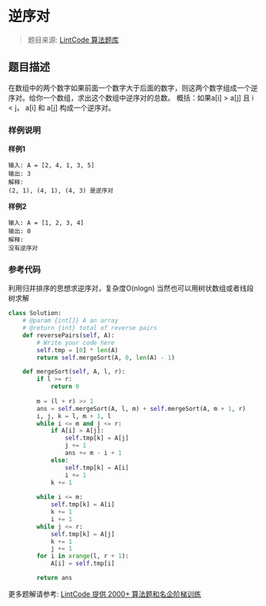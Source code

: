 # 逆序对
 > 题目来源: [LintCode 算法题库](https://www.lintcode.com/problem/reverse-pairs/?utm_source=sc-github-wzz)
 ## 题目描述
 在数组中的两个数字如果前面一个数字大于后面的数字，则这两个数字组成一个逆序对。给你一个数组，求出这个数组中逆序对的总数。
概括：如果a[i] > a[j] 且 i < j， a[i] 和 a[j] 构成一个逆序对。
 ### 样例说明
 **样例1**

```
输入: A = [2, 4, 1, 3, 5]
输出: 3
解释:
(2, 1), (4, 1), (4, 3) 是逆序对
```

**样例2**

```
输入: A = [1, 2, 3, 4]
输出: 0
解释:
没有逆序对
```

 ### 参考代码
 利用归并排序的思想求逆序对，复杂度O(nlogn)
当然也可以用树状数组或者线段树求解
```python
class Solution:
    # @param {int[]} A an array
    # @return {int} total of reverse pairs
    def reversePairs(self, A):
        # Write your code here
        self.tmp = [0] * len(A)
        return self.mergeSort(A, 0, len(A) - 1)

    def mergeSort(self, A, l, r):
        if l >= r:
            return 0
        
        m = (l + r) >> 1
        ans = self.mergeSort(A, l, m) + self.mergeSort(A, m + 1, r)
        i, j, k = l, m + 1, l
        while i <= m and j <= r:
            if A[i] > A[j]:
                self.tmp[k] = A[j]
                j += 1
                ans += m - i + 1
            else:
                self.tmp[k] = A[i]
                i += 1
            k += 1
    
        while i <= m:
            self.tmp[k] = A[i]
            k += 1
            i += 1
        while j <= r:
            self.tmp[k] = A[j]
            k += 1
            j += 1
        for i in xrange(l, r + 1):
            A[i] = self.tmp[i]

        return ans
```
 更多题解请参考: [LintCode 提供 2000+ 算法题和名企阶梯训练](https://www.lintcode.com/problem/?utm_source=sc-github-wzz)